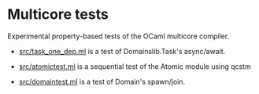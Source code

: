 Multicore tests
===============

Experimental property-based tests of the OCaml multicore compiler.

 - [src/task_one_dep.ml](src/task_one_dep.ml) is a test of Domainslib.Task's async/await.

 - [src/atomictest.ml](src/atomictest.ml) is a sequential test of the Atomic module using qcstm

 - [src/domaintest.ml](src/domaintest.ml) is a test of Domain's spawn/join.
